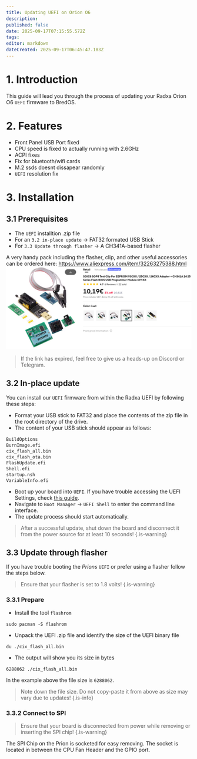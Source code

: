 ```yaml
---
title: Updating UEFI on Orion O6
description: 
published: false
date: 2025-09-17T07:15:55.572Z
tags: 
editor: markdown
dateCreated: 2025-09-17T06:45:47.183Z
---
```


# 1. Introduction
This guide will lead you through the process of updating your Radxa Orion O6 `UEFI` firmware to BredOS. 

# 2. Features
- Front Panel USB Port fixed
- CPU speed is fixed to actually running with 2.6GHz
- ACPI fixes
- Fix for bluetooth/wifi cards
- M.2 ssds doesnt dissapear randomly
- `UEFI` resolution fix

# 3. Installation
## 3.1 Prerequisites

 - The `UEFI` installtion .zip file
 - For an `3.2 in-place update` -> FAT32 formated USB Stick
 - For `3.3 Update through flasher` -> A CH341A-based flasher
 
 A very handy pack including the flasher, clip, and other useful accessories can be ordered here:
 https://www.aliexpress.com/item/32263275388.html
 ![spi-flasher.png](/wiki-itx3588j-pics/spi-flasher.png)
 >If the link has expired, feel free to give us a heads-up on Discord or Telegram.
 
## 3.2 In-place update
You can install our `UEFI` firmware from within the Radxa UEFI by following these steps:

- Format your USB stick to FAT32 and place the contents of the zip file in the root directory of the drive.
- The content of your USB stick should appear as follows:
```
BuildOptions  
BurnImage.efi  
cix_flash_all.bin  
cix_flash_ota.bin  
FlashUpdate.efi  
Shell.efi  
startup.nsh  
VariableInfo.efi
```
- Boot up your board into `UEFI`. If you have trouble accessing the UEFI Settings, check [this guide](/en/how-to/change-default-boot-order-rk3588#2.1-Accessing-the-Boot-Menu).
- Navigate to `Boot Manager` -> `UEFI Shell` to enter the command line interface.
- The update process should start automatically.

> After a successful update, shut down the board and disconnect it from the power source for at least 10 seconds!
{.is-warning}


## 3.3 Update through flasher
If you have trouble booting the *Prions* `UEFI` or prefer using a flasher follow the steps below.

> Ensure that your flasher is set to 1.8 volts!
{.is-warning}

### 3.3.1 Prepare
 - Install the tool `flashrom`
 ```
sudo pacman -S flashrom
```
- Unpack the UEFI .zip file and identify the size of the UEFI binary file
```
du ./cix_flash_all.bin
```
- The output will show you its size in bytes
```
6288062 ./cix_flash_all.bin
```
In the example above the file size is `6288062`.

> Note down the file size. Do not copy-paste it from above as size may vary due to updates!
{.is-info}

### 3.3.2 Connect to SPI

> Ensure that your board is disconnected from power while removing or inserting the SPI chip!
{.is-warning}

The SPI Chip on the Prion is socketed for easy removing. The socket is located in between the CPU Fan Header and the GPIO port. 
